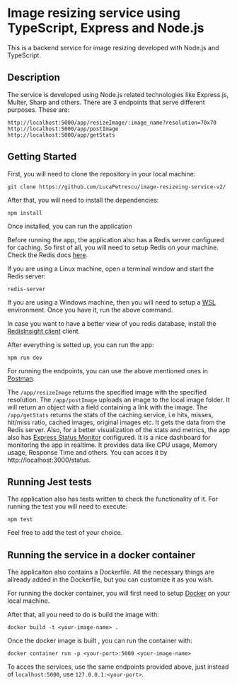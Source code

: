 <h1> Image resizing service using TypeScript, Express and Node.js </h1>

<p>This is a backend service for image resizing developed with Node.js and TypeScript.</p>

## Description

The service is developed using Node.js related technologies like Express.js, Multer, Sharp and others. There are 3 endpoints that serve different purposes. These are:

````
http://localhost:5000/app/resizeImage/:image_name?resolution=70x70
http://localhost:5000/app/postImage
http://localhost:5000/app/getStats
````

## Getting Started

First, you will need to clone the repository in your local machine:

````
git clone https://github.com/LucaPetrescu/image-resizeing-service-v2/
````

After that, you will need to install the dependencies:

````
npm install
````

Once installed, you can run the application

Before running the app, the application also has a Redis server configured for caching. So first of all, you will need to setup Redis on your machine. Check the Redis docs <a href=https://redis.io/docs/install/install-redis>here</a>.

If you are using a Linux machine, open a terminal window and start the Redis server:

````
redis-server
````
If you are using a Windows machine, then you will need to setup a <a href=https://learn.microsoft.com/en-us/windows/wsl/install>WSL</a> environment. Once you have it, run the above command.

In case you want to have a better view of you redis database, install the <a href=https://docs.redis.com/latest/ri/installing/install-redis-desktop/>RedisInsight client</a>  client.

After everything is setted up, you can run the app:

````
npm run dev
````
For running the endpoints, you can use the above mentioned ones in <a href=https://www.postman.com/>Postman</a>.

The `/app/resizeImage` returns the specified image with the specified resolution.
The `/app/postImage` uploads an image to the local image folder. It will return an object with a field containing a link with the image.
The `/app/getStats` returns the stats of the caching service, i.e hits, misses, hit/miss ratio, cached images, original images etc. It gets the data from the Redis server. Also, for a better visualization of the stats and metrics, the app also has <a href=https://github.com/RafalWilinski/express-status-monitor>Express Status Monitor</a> configured. It is a nice dashboard for monitoring the app in realtime. It provides data like CPU usage, Memory usage, Response Time and others. You can acces it by http://localhost:3000/status.



## Running Jest tests

The application also has tests written to check the functionality of it. For running the test you will need to execute:

````
npm test
````

Feel free to add the test of your choice.


## Running the service in a docker container

The applicaiton also contains a Dockerfile. All the necessary things are allready added in the Dockerfile, but you can customize it as you wish. 

For running the docker container, you will first need to setup <a href=https://docs.docker.com/get-started/>Docker</a> on your local machine.

After that, all you need to do is build the image with:

````
docker build -t <your-image-name> .
````

Once the docker image is built , you can run the container with:

````
docker container run -p <your-port>:5000 <your-image-name>
````
To acces the services, use the same endpoints provided above, just instead of `localhost:5000`, use `127.0.0.1:<your-port>`.
